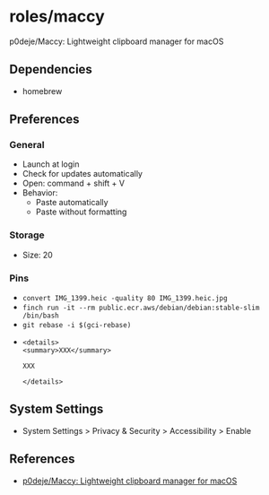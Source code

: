 # roles/maccy
p0deje/Maccy: Lightweight clipboard manager for macOS



## Dependencies
- homebrew



## Preferences
### General
- Launch at login
- Check for updates automatically
- Open: command + shift + V
- Behavior:
  - Paste automatically
  - Paste without formatting


### Storage
- Size: 20


### Pins
- `convert IMG_1399.heic -quality 80 IMG_1399.heic.jpg`
- `finch run -it --rm public.ecr.aws/debian/debian:stable-slim /bin/bash`
- `git rebase -i $(gci-rebase)`
- 
  ```
  <details>
  <summary>XXX</summary>
  
  XXX
  
  </details>
  ```



## System Settings
- System Settings > Privacy & Security > Accessibility > Enable



## References
- [p0deje/Maccy: Lightweight clipboard manager for macOS](https://github.com/p0deje/Maccy)

